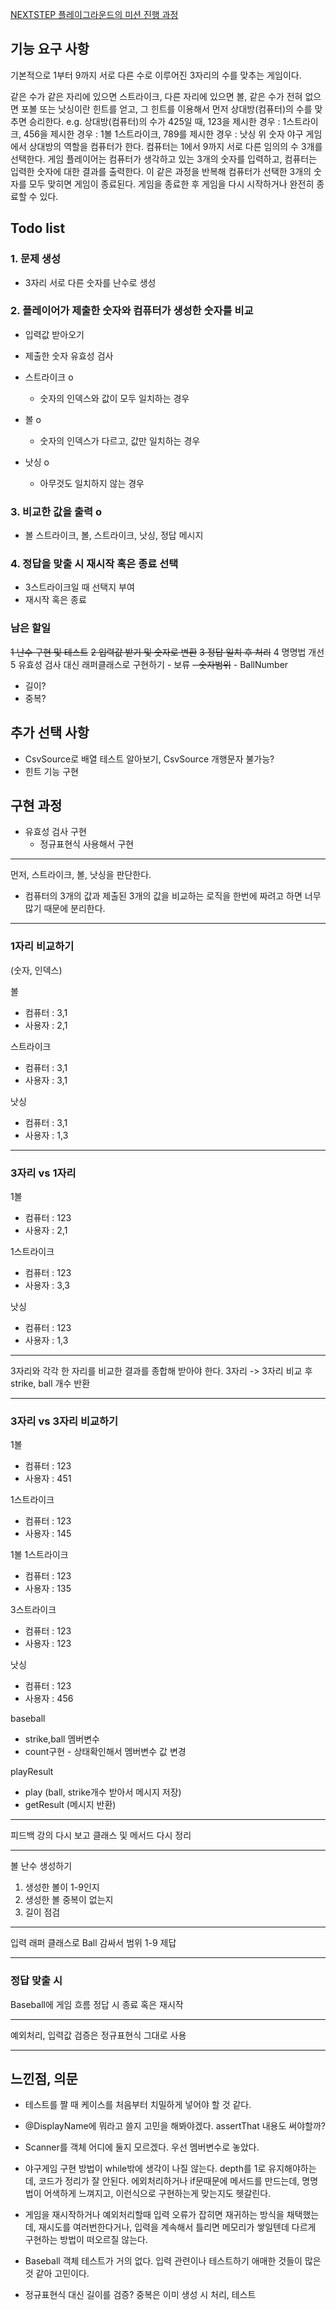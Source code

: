 [NEXTSTEP 플레이그라운드의 미션 진행 과정](https://github.com/next-step/nextstep-docs/blob/master/playground/README.md)

## 기능 요구 사항
기본적으로 1부터 9까지 서로 다른 수로 이루어진 3자리의 수를 맞추는 게임이다.

같은 수가 같은 자리에 있으면 스트라이크, 다른 자리에 있으면 볼, 같은 수가 전혀 없으면 포볼 또는 낫싱이란 힌트를 얻고, 그 힌트를 이용해서 먼저 상대방(컴퓨터)의 수를 맞추면 승리한다.
e.g. 상대방(컴퓨터)의 수가 425일 때, 123을 제시한 경우 : 1스트라이크, 456을 제시한 경우 : 1볼 1스트라이크, 789를 제시한 경우 : 낫싱
위 숫자 야구 게임에서 상대방의 역할을 컴퓨터가 한다. 컴퓨터는 1에서 9까지 서로 다른 임의의 수 3개를 선택한다. 게임 플레이어는 컴퓨터가 생각하고 있는 3개의 숫자를 입력하고, 컴퓨터는 입력한 숫자에 대한 결과를 출력한다.
이 같은 과정을 반복해 컴퓨터가 선택한 3개의 숫자를 모두 맞히면 게임이 종료된다.
게임을 종료한 후 게임을 다시 시작하거나 완전히 종료할 수 있다.

## Todo list

### 1. 문제 생성
- 3자리 서로 다른 숫자를 난수로 생성

### 2. 플레이어가 제출한 숫자와 컴퓨터가 생성한 숫자를 비교
- 입력값 받아오기
- 제출한 숫자 유효성 검사

- 스트라이크 o
  - 숫자의 인덱스와 값이 모두 일치하는 경우
- 볼 o
  - 숫자의 인덱스가 다르고, 값만 일치하는 경우
- 낫싱 o
  - 아무것도 일치하지 않는 경우

### 3. 비교한 값을 출력 o
- 볼 스트라이크, 볼, 스트라이크, 낫싱, 정답 메시지

### 4. 정답을 맞출 시 재시작 혹은 종료 선택
- 3스트라이크일 때 선택지 부여
- 재시작 혹은 종료

### 남은 할일
~~1 난수 구현 및 테스트~~
~~2 입력값 받기 및 숫자로 변환~~
~~3 정답 일치 후 처리~~
4 명명법 개선
5 유효성 검사 대신 래퍼클래스로 구현하기 - 보류
 ~~- 숫자범위~~ - BallNumber
 - 길이?
 - 중복?

## 추가 선택 사항
- CsvSource로 배열 테스트 알아보기, CsvSource 개행문자 불가능?
- 힌트 기능 구현

## 구현 과정
- 유효성 검사 구현
  - 정규표현식 사용해서 구현

---

먼저, 스트라이크, 볼, 낫싱을 판단한다. 
- 컴퓨터의 3개의 값과 제출된 3개의 값을 비교하는 로직을 한번에 짜려고 하면 너무 많기 때문에 분리한다.

---

### 1자리 비교하기
(숫자, 인덱스)  

볼
- 컴퓨터 : 3,1
- 사용자 : 2,1

스트라이크
- 컴퓨터 : 3,1
- 사용자 : 3,1

낫싱
- 컴퓨터 : 3,1
- 사용자 : 1,3
---

### 3자리 vs 1자리

1볼
- 컴퓨터 : 123
- 사용자 : 2,1

1스트라이크
- 컴퓨터 : 123
- 사용자 : 3,3

낫싱
- 컴퓨터 : 123
- 사용자 : 1,3

---

3자리와 각각 한 자리를 비교한 결과를 종합해 받아야 한다.
3자리 -> 3자리 비교 후 strike, ball 개수 반환

---

### 3자리 vs 3자리 비교하기

1볼
- 컴퓨터 : 123
- 사용자 : 451

1스트라이크
- 컴퓨터 : 123
- 사용자 : 145

1볼 1스트라이크
- 컴퓨터 : 123
- 사용자 : 135

3스트라이크
- 컴퓨터 : 123
- 사용자 : 123

낫싱
- 컴퓨터 : 123
- 사용자 : 456

baseball
- strike,ball 멤버변수  
- count구현 - 상태확인해서 멤버변수 값 변경

playResult
- play (ball, strike개수 받아서 메시지 저장)
- getResult (메시지 반환)

---

피드백 강의 다시 보고 클래스 및 메서드 다시 정리

---

볼 난수 생성하기
1. 생성한 볼이 1-9인지
2. 생성한 볼 중복이 없는지
3. 길이 점검

---

입력
래퍼 클래스로 Ball 감싸서 범위 1-9 제답

---

### 정답 맞출 시
Baseball에 게임 흐름
정답 시 종료 혹은 재시작

---

예외처리, 입력값 검증은 정규표현식 그대로 사용

---

## 느낀점, 의문
- 테스트를 짤 때 케이스를 처음부터 치밀하게 넣어야 할 것 같다.  


- @DisplayName에 뭐라고 쓸지 고민을 해봐야겠다. assertThat 내용도 써야할까?


- Scanner를 객체 어디에 둘지 모르겠다. 우선 멤버변수로 놓았다.


- 야구게임 구현 방법이 while밖에 생각이 나질 않는다. depth를 1로 유지해야하는데, 
코드가 정리가 잘 안된다. 에외처리하거나 if문때문에 메서드를 만드는데,
명명법이 어색하게 느껴지고, 이런식으로 구현하는게 맞는지도 헷갈린다.


- 게임을 재시작하거나 예외처리할때 입력 오류가 잡히면 재귀하는 방식을 채택했는데,
재시도를 여러번한다거나, 입력을 계속해서 틀리면 메모리가 쌓일텐데 다르게 구현하는 방법이 떠오르질 않는다.


- Baseball 객체 테스트가 거의 없다. 입력 관련이나 테스트하기 애매한 것들이 많은 것 같아 고민이다.


- 정규표현식 대신 길이를 검증? 중복은 이미 생성 시 처리, 테스트